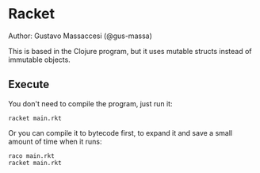 # Racket

Author: Gustavo Massaccesi (@gus-massa)

This is based in the Clojure program, but it uses mutable
structs instead of immutable objects.

## Execute

You don't need to compile the program, just run it:

```
racket main.rkt
```

Or you can compile it to bytecode first, to expand it
and save a small amount of time when it runs:

```
raco main.rkt
racket main.rkt
```

